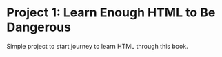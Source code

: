 
# Project 1: Learn Enough HTML to Be Dangerous

Simple project to start journey to learn HTML through this book.
